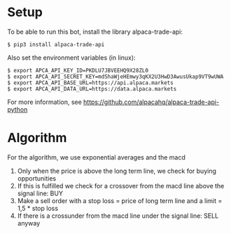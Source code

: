 # Setup

To be able to run this bot, install the library alpaca-trade-api:

```
$ pip3 install alpaca-trade-api
```

Also set the environment variables (in linux):

```
$ export APCA_API_KEY_ID=PKDLU7JBVEEHQ9X28ZL0
$ export APCA_API_SECRET_KEY=mdShaWjeHEmwy3qKX2U3HwD3AwusUkap9VT9wUWA
$ export APCA_API_BASE_URL=https://api.alpaca.markets
$ export APCA_API_DATA_URL=https://data.alpaca.markets
```
For more information, see https://github.com/alpacahq/alpaca-trade-api-python


# Algorithm

For the algorithm, we use exponential averages and the macd
1. Only when the price is above the long term line, we check for buying opportunities
2. If this is fulfilled we check for a crossover from the macd line above the signal line: BUY
3. Make a sell order with a stop loss = price of long term line and a limit = 1,5 * stop loss
4. If there is a crossunder from the macd line under the signal line: SELL anyway